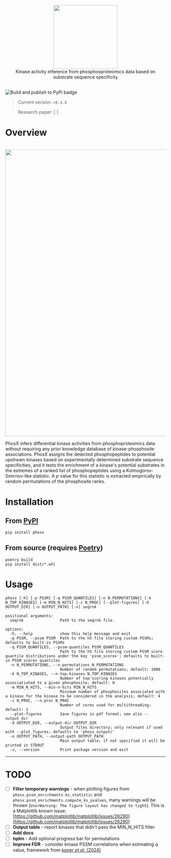 <p align="center">
  <img width="200" src="https://i.imgur.com/OzGTvkt.png">
  <br>
  Kinase activity inference from phosphosproteomics data based on substrate sequence specificity
  <br><br>
</p>

![Build and publish to PyPI badge](https://github.com/alussana/phosx/actions/workflows/build-and-publish-to-pypi.yml/badge.svg)

> Current version: `v0.4.8`

> Research paper: [ ]

# Overview

<p align="center">
<br>
  <img width="900" src="https://i.imgur.com/6DdMDom.png">
  <br>
</p>

PhosX infers differential kinase activities from phosphoproteomics data without requiring any prior knowledge database of kinase-phosphosite associations. PhosX assigns the detected phosphopeptides to potential upstream kinases based on experimentally determined substrate sequence specificities, and it tests the enrichment of a kinase's potential substrates in the extremes of a ranked list of phosphopeptides using a Kolmogorov-Smirnov-like statistic. A _p_ value for this statistic is extracted empirically by random permutations of the phosphosite ranks.

# Installation

## From [PyPI](https://pypi.org)

```
pip install phosx
```

## From source (requires [Poetry](https://python-poetry.org))

```
poetry build
pip install dist/*.whl
```

# Usage

```
phosx [-h] [-p PSSM] [-q PSSM_QUANTILES] [-n N_PERMUTATIONS] [-k N_TOP_KINASES] [-m MIN_N_HITS] [-c N_PROC] [--plot-figures] [-d OUTPUT_DIR] [-o OUTPUT_PATH] [-v] seqrnk
```
```
positional arguments:
  seqrnk                Path to the seqrnk file.

options:
  -h, --help            show this help message and exit
  -p PSSM, --pssm PSSM  Path to the h5 file storing custom PSSMs; defaults to built-in PSSMs
  -q PSSM_QUANTILES, --pssm-quantiles PSSM_QUANTILES
                        Path to the h5 file storing custom PSSM score quantile distributions under the key 'pssm_scores'; defaults to built-in PSSM scores quantiles
  -n N_PERMUTATIONS, --n-permutations N_PERMUTATIONS
                        Number of random permutations; default: 1000
  -k N_TOP_KINASES, --n-top-kinases N_TOP_KINASES
                        Number of top-scoring kinases potentially associatiated to a given phosphosite; default: 8
  -m MIN_N_HITS, --min-n-hits MIN_N_HITS
                        Minimum number of phosphosites associated with a kinase for the kinase to be considered in the analysis; default: 4
  -c N_PROC, --n-proc N_PROC
                        Number of cores used for multithreading; default: 1
  --plot-figures        Save figures in pdf format; see also --output_dir
  -d OUTPUT_DIR, --output-dir OUTPUT_DIR
                        Output files directory; only relevant if used with --plot_figures; defaults to 'phosx_output/'
  -o OUTPUT_PATH, --output-path OUTPUT_PATH
                        Main output table; if not specified it will be printed in STDOUT
  -v, --version         Print package version and exit
```
---

# TODO

- [ ] **Filter temporary warnings** - when plotting figures from `phosx.pssm_enrichments.ks_statistic` and `phosx.pssm_enrichments.compute_ks_pvalues`, many warnings will be thrown (`UserWarning: The figure layout has changed to tight`). This is a Matplotlib known issue: [https://github.com/matplotlib/matplotlib/issues/26290](https://github.com/matplotlib/matplotlib/issues/26290)
- [ ] **Output table** - report kinases that didn't pass the MIN_N_HITS filter
- [ ] **Add docs**
- [ ] **tqdm** - Add optional progress bar for permutations
- [ ] **Improve FDR** - consider kinase PSSM correlations when estimating _q_ value, framework from [koner _et al._ (2024)](https://doi.org/10.1101/2024.01.13.575531)